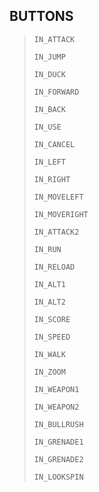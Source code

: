 ## BUTTONS

> <p><code>IN_ATTACK</code></p>
> <p><code>IN_JUMP</code></p>
> <p><code>IN_DUCK</code></p>
> <p><code>IN_FORWARD</code></p>
> <p><code>IN_BACK</code></p>
> <p><code>IN_USE</code></p>
> <p><code>IN_CANCEL</code></p>
> <p><code>IN_LEFT</code></p>
> <p><code>IN_RIGHT</code></p>
> <p><code>IN_MOVELEFT</code></p>
> <p><code>IN_MOVERIGHT</code></p>
> <p><code>IN_ATTACK2</code></p>
> <p><code>IN_RUN</code></p>
> <p><code>IN_RELOAD</code></p>
> <p><code>IN_ALT1</code></p>
> <p><code>IN_ALT2</code></p>
> <p><code>IN_SCORE</code></p>
> <p><code>IN_SPEED</code></p>
> <p><code>IN_WALK</code></p>
> <p><code>IN_ZOOM</code></p>
> <p><code>IN_WEAPON1</code></p>
> <p><code>IN_WEAPON2</code></p>
> <p><code>IN_BULLRUSH</code></p>
> <p><code>IN_GRENADE1</code></p>
> <p><code>IN_GRENADE2</code></p>
> <p><code>IN_LOOKSPIN</code></p>


